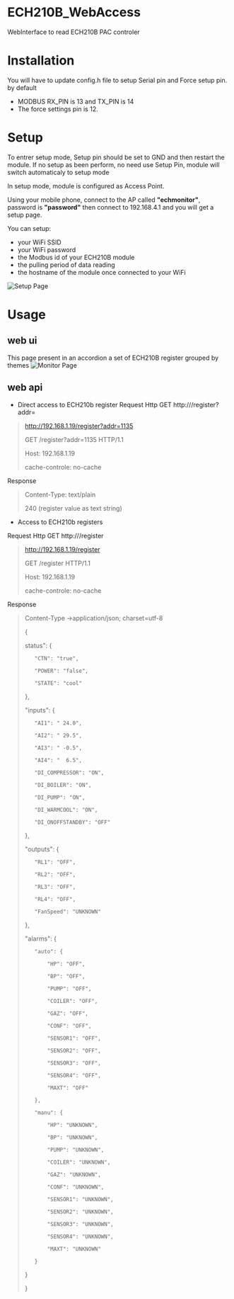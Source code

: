 # ECH210B_WebAccess
WebInterface to read ECH210B PAC controler

# Installation
You will have to update config.h file to setup Serial pin and Force setup pin.
by default 
  * MODBUS RX_PIN is 13 and TX_PIN is 14
  * The force settings pin is 12.

# Setup
To entrer setup mode, Setup pin should be set to GND and then restart the module.
If no setup as been perform, no need use Setup Pin, module will switch automaticaly to setup mode

In setup mode, module is configured as Access Point.

Using your mobile phone, connect to the AP called **"echmonitor"**, password is **"password"**
then connect to 192.168.4.1 and you will get a setup page.

You can setup:
* your WiFi SSID
* your WiFi password
* the Modbus id of your ECH210B module
* the pulling period of data reading
* the hostname of the module once connected to your WiFi

![Setup Page](Screenshot_SetupPage.jpg)

# Usage
## web ui
This page present in an accordion a set of ECH210B register grouped by themes
![Monitor Page](Screenshot_MonitorPage.jpg)
## web api

- Direct access to ECH210b register
Request
Http GET http://<Module IP>/register?addr=<register number>

> http://192.168.1.19/register?addr=1135
>
> GET /register?addr=1135 HTTP/1.1
>
> Host: 192.168.1.19
>
> cache-controle: no-cache

Response

> Content-Type: text/plain
>
> 240 (register value as text string) 

- Access to ECH210b registers

Request
Http GET http://<Module IP>/register

> http://192.168.1.19/register
>
> GET /register HTTP/1.1
>
> Host: 192.168.1.19
>
> cache-controle: no-cache

Response

> Content-Type →application/json; charset=utf-8
>
>{
>
>    status": {
>
>        "CTN": "true",
>
>        "POWER": "false",
>
>        "STATE": "cool"
>
>    },
>
>    "inputs": {
>
>        "AI1": " 24.0",
>
>        "AI2": " 29.5",
>
>        "AI3": " -0.5",
>
>        "AI4": "  6.5",
>
>        "DI_COMPRESSOR": "ON",
>
>        "DI_BOILER": "ON",
>
>        "DI_PUMP": "ON",
>
>        "DI_WARMCOOL": "ON",
>
>        "DI_ONOFFSTANDBY": "OFF"
>
>    },
>
>    "outputs": {
>
>        "RL1": "OFF",
>
>        "RL2": "OFF",
>
>        "RL3": "OFF",
>
>        "RL4": "OFF",
>
>        "FanSpeed": "UNKNOWN"
>
>    },
>
>    "alarms": {
>
>        "auto": {
>
>            "HP": "OFF",
>
>            "BP": "OFF",
>
>            "PUMP": "OFF",
>
>            "COILER": "OFF",
>
>            "GAZ": "OFF",
>
>            "CONF": "OFF",
>
>            "SENSOR1": "OFF",
>
>            "SENSOR2": "OFF",
>
>            "SENSOR3": "OFF",
>
>            "SENSOR4": "OFF",
>
>            "MAXT": "OFF"
>
>        },
>
>        "manu": {
>
>            "HP": "UNKNOWN",
>
>            "BP": "UNKNOWN",
>
>            "PUMP": "UNKNOWN",
>
>            "COILER": "UNKNOWN",
>
>            "GAZ": "UNKNOWN",
>
>            "CONF": "UNKNOWN",
>
>            "SENSOR1": "UNKNOWN",
>
>            "SENSOR2": "UNKNOWN",
>
>            "SENSOR3": "UNKNOWN",
>
>            "SENSOR4": "UNKNOWN",
>
>            "MAXT": "UNKNOWN"
>
>        }
>
>    }
>
>}
> 
